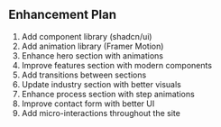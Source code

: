 ## Enhancement Plan
1. Add component library (shadcn/ui)
2. Add animation library (Framer Motion)
3. Enhance hero section with animations
4. Improve features section with modern components
5. Add transitions between sections
6. Update industry section with better visuals
7. Enhance process section with step animations
8. Improve contact form with better UI
9. Add micro-interactions throughout the site